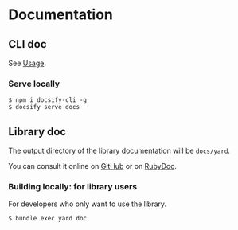 # Documentation 

## CLI doc

See [Usage](pages/usage.md?id=cli).

### Serve locally

```plaintext
$ npm i docsify-cli -g
$ docsify serve docs
```

## Library doc

The output directory of the library documentation will be `docs/yard`.

You can consult it online on [GitHub](https://sec-it.github.io/tls-map/yard/) or on [RubyDoc](https://www.rubydoc.info/gems/tls-map/).

### Building locally: for library users

For developers who only want to use the library.

```plaintext
$ bundle exec yard doc
```

